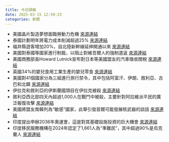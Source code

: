 ```yaml
---
title: 今日頭條
date: 2025-03-15 12:59:23
categories: 新聞            
---
```

- 美國晶片製造夢想面臨勞動力危機 [來源連結](https://asiatimes.com/2025/03/us-chip-making-dream-awakes-to-labor-crisis-reality/)
- 泰國計劃明年將電力成本削減超過25% [來源連結](https://www.japantimes.co.jp/news/2025/03/15/asia-pacific/politics/thaksin-cheaper-power/)
- 福井縣遊客增加20%，自北陸新幹線延伸開通以來 [來源連結](https://www.japantimes.co.jp/news/2025/03/15/japan/fukui-tourism-boost-shinkansen/)
- 美國對泰國等國家進行制裁，以阻止對維吾爾人的強制遣返 [來源連結](https://www.japantimes.co.jp/news/2025/03/15/asia-pacific/politics/us-thailand-sanctions-uyghur-deportation/)
- 美國商務部長Howard Lutnick宣布對日本等美國盟友的汽車徵收關稅 [來源連結](https://www.japantimes.co.jp/business/2025/03/15/economy/commerce-secretary-auto-tariffs-japan/)
- 英國34%的嬰兒食用工業生產的嬰兒零食 [來源連結](https://www.theguardian.com/society/2025/mar/15/ultra-processed-babies-are-toddler-snacks-one-of-the-great-food-scandals-of-our-time)
- 美國對41個國家分為三組進行旅行禁令，其中包括阿富汗、伊朗、敘利亞、古巴和北韓 [來源連結](https://www.thehindu.com/news/international/trump-administration-weighs-travel-ban-on-dozens-of-countries-memo-says/article69332980.ece)
- 伊拉克和敘利亞的伊斯蘭國頭目在伊拉克被殺 [來源連結](https://www.thehindu.com/news/international/head-of-islamic-state-in-iraq-syria-killed-iraqi-pm/article69332843.ece)
- 敘利亞西北部四天內超過1,000人在戰鬥中被殺，主要針對阿拉維派平民的廣泛報復攻擊 [來源連結](https://www.theguardian.com/world/2025/mar/15/revenge-attacks-alawite-arza-latakia-syria)
- 美國將盟友南韓列為“敏感”國家，此舉引發首爾可能發展核武器的談話 [來源連結](https://www.japantimes.co.jp/news/2025/03/15/asia-pacific/politics/us-south-korea-sensitive-country-nukes/)
- 印度提出申辦2036年奧運會，這是對其基礎設施投資的巨大機會 [來源連結](https://www.japantimes.co.jp/olympics/2025/03/15/india-olympic-sports-infrastructure/)
- 印度移民服務機構在2024年認定了1,661人為“準難民”，其中超過90%是烏克蘭人 [來源連結](https://www.japantimes.co.jp/news/2025/03/15/japan/japan-quasi-refugees-2024/)



